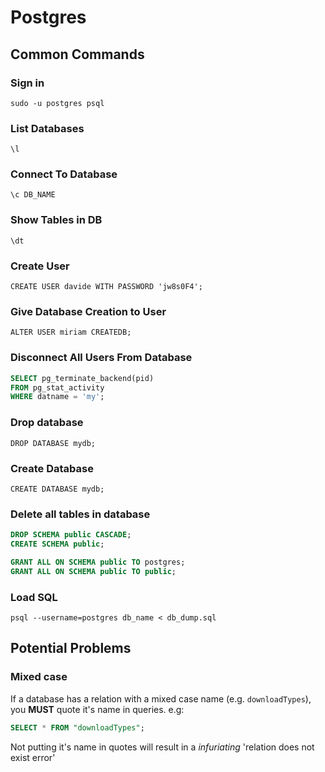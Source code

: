 # Postgres
## Common Commands
### Sign in
`sudo -u postgres psql`

### List Databases
`\l`

### Connect To Database
`\c DB_NAME`

### Show Tables in DB
`\dt`

### Create User
`CREATE USER davide WITH PASSWORD 'jw8s0F4';`

### Give Database Creation to User
`ALTER USER miriam CREATEDB;`

### Disconnect All Users From Database
```sql
SELECT pg_terminate_backend(pid)
FROM pg_stat_activity
WHERE datname = 'my';
```

### Drop database
`DROP DATABASE mydb;`

### Create Database
`CREATE DATABASE mydb;`

### Delete all tables in database
```sql
DROP SCHEMA public CASCADE;
CREATE SCHEMA public;

GRANT ALL ON SCHEMA public TO postgres;
GRANT ALL ON SCHEMA public TO public;
```

### Load SQL
`psql --username=postgres db_name < db_dump.sql`

## Potential Problems
### Mixed case
If a database has a relation with a mixed case name (e.g. `downloadTypes`), you **MUST** quote it's name in queries. 
e.g: 
```sql
SELECT * FROM "downloadTypes"; 
```
Not putting it's name in quotes will result in a *infuriating* 'relation does not exist error'
